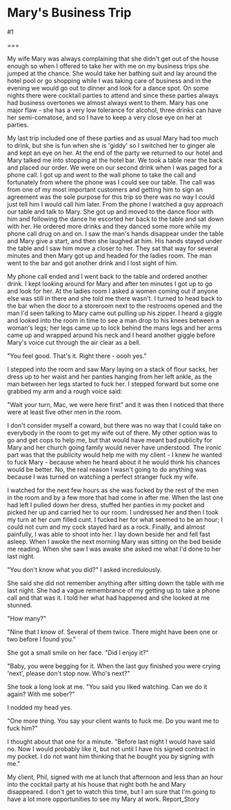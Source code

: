 Mary's Business Trip
====================
#1 

 

 

===

My wife Mary was always complaining that she didn't get out of the house enough so when I offered to take her with me on my business trips she jumped at the chance. She would take her bathing suit and lay around the hotel pool or go shopping while I was taking care of business and in the evening we would go out to dinner and look for a dance spot. On some nights there were cocktail parties to attend and since these parties always had business overtones we almost always went to them. Mary has one major flaw - she has a very low tolerance for alcohol, three drinks can have her semi-comatose, and so I have to keep a very close eye on her at parties. 

 My last trip included one of these parties and as usual Mary had too much to drink, but she is fun when she is 'giddy' so I switched her to ginger ale and kept an eye on her. At the end of the party we returned to our hotel and Mary talked me into stopping at the hotel bar. We took a table near the back and placed our order. We were on our second drink when I was paged for a phone call. I got up and went to the wall phone to take the call and fortunately from where the phone was I could see our table. The call was from one of my most important customers and getting him to sign an agreement was the sole purpose for this trip so there was no way I could just tell him I would call him later. From the phone I watched a guy approach our table and talk to Mary. She got up and moved to the dance floor with him and following the dance he escorted her back to the table and sat down with her. He ordered more drinks and they danced some more while my phone call drug on and on. I saw the man's hands disappear under the table and Mary give a start, and then she laughed at him. His hands stayed under the table and I saw him move a closer to her. They sat that way for several minutes and then Mary got up and headed for the ladies room. The man went to the bar and got another drink and I lost sight of him. 

 My phone call ended and I went back to the table and ordered another drink. I kept looking around for Mary and after ten minutes I got up to go and look for her. At the ladies room I asked a women coming out if anyone else was still in there and she told me there wasn't. I turned to head back to the bar when the door to a storeroom next to the restrooms opened and the man I'd seen talking to Mary came out pulling up his zipper. I heard a giggle and looked into the room in time to see a man drop to his knees between a woman's legs; her legs came up to lock behind the mans legs and her arms came up and wrapped around his neck and I heard another giggle before Mary's voice cut through the air clear as a bell. 

 "You feel good. That's it. Right there - oooh yes." 

 I stepped into the room and saw Mary laying on a stack of flour sacks, her dress up to her waist and her panties hanging from her left ankle, as the man between her legs started to fuck her. I stepped forward but some one grabbed my arm and a rough voice said: 

 "Wait your turn, Mac, we were here first" and it was then I noticed that there were at least five other men in the room. 

 I don't consider myself a coward, but there was no way that I could take on everybody in the room to get my wife out of there. My other option was to go and get cops to help me, but that would have meant bad publicity for Mary and her church going family would never have understood. The ironic part was that the publicity would help me with my client - I knew he wanted to fuck Mary - because when he heard about it he would think his chances would be better. No, the real reason I wasn't going to do anything was because I was turned on watching a perfect stranger fuck my wife. 

 I watched for the next few hours as she was fucked by the rest of the men in the room and by a few more that had come in after me. When the last one had left I pulled down her dress, stuffed her panties in my pocket and picked her up and carried her to our room. I undressed her and then I took my turn at her cum filled cunt. I fucked her for what seemed to be an hour; I could not cum and my cock stayed hard as a rock. Finally, and almost painfully, I was able to shoot into her. I lay down beside her and fell fast asleep. When I awoke the next morning Mary was sitting on the bed beside me reading. When she saw I was awake she asked me what I'd done to her last night. 

 "You don't know what you did?" I asked incredulously. 

 She said she did not remember anything after sitting down the table with me last night. She had a vague remembrance of my getting up to take a phone call and that was it. I told her what had happened and she looked at me stunned. 

 "How many?" 

 "Nine that I know of. Several of them twice. There might have been one or two before I found you." 

 She got a small smile on her face. "Did I enjoy it?" 

 "Baby, you were begging for it. When the last guy finished you were crying 'next', please don't stop now. Who's next?" 

 She took a long look at me. "You said you liked watching. Can we do it again? With me sober?" 

 I nodded my head yes. 

 "One more thing. You say your client wants to fuck me. Do you want me to fuck him?" 

 I thought about that one for a minute. "Before last night I would have said no. Now I would probably like it, but not until I have his signed contract in my pocket. I do not want him thinking that he bought you by signing with me." 

 My client, Phil, signed with me at lunch that afternoon and less than an hour into the cocktail party at his house that night both he and Mary disappeared. I don't get to watch this time, but I am sure that I'm going to have a lot more opportunities to see my Mary at work. Report_Story 
